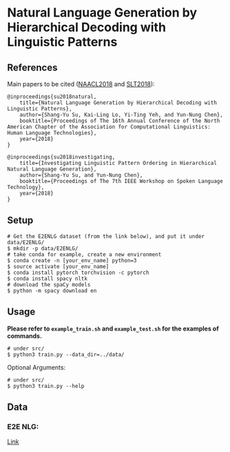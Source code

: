 # Natural Language Generation by Hierarchical Decoding with Linguistic Patterns
## References
Main papers to be cited ([NAACL2018](https://arxiv.org/abs/1808.02747) and [SLT2018](https://arxiv.org/abs/1809.07629)):

```
@inproceedings{su2018natural,
    title={Natural Language Generation by Hierarchical Decoding with Linguistic Patterns},
    author={Shang-Yu Su, Kai-Ling Lo, Yi-Ting Yeh, and Yun-Nung Chen},
    booktitle={Proceedings of The 16th Annual Conference of the North American Chapter of the Association for Computational Linguistics: Human Language Technologies},
    year={2018}
}

@inproceedings{su2018investigating,
    title={Investigating Linguistic Pattern Ordering in Hierarchical Natural Language Generation},
    author={Shang-Yu Su, and Yun-Nung Chen},
    booktitle={Proceedings of The 7th IEEE Workshop on Spoken Language Technology},
    year={2018}
}
```

## Setup

```
# Get the E2ENLG dataset (from the link below), and put it under data/E2ENLG/
$ mkdir -p data/E2ENLG/
# take conda for example, create a new environment
$ conda create -n [your_env_name] python=3
$ source activate [your_env_name]
$ conda install pytorch torchvision -c pytorch
$ conda install spacy nltk
# download the spaCy models
$ python -m spacy download en
```

## Usage

<b>Please refer to `example_train.sh` and `example_test.sh` for the examples of commands.</b>

```
# under src/
$ python3 train.py --data_dir=../data/
```

Optional Arguments:

```
# under src/
$ python3 train.py --help
```

## Data

### E2E NLG:
[Link](http://www.macs.hw.ac.uk/InteractionLab/E2E/)


